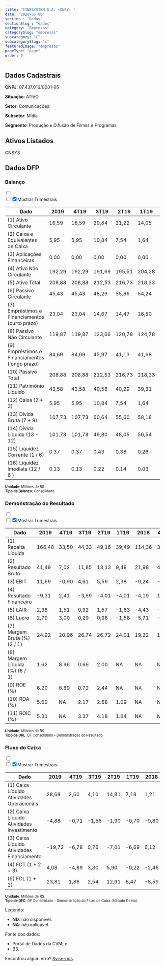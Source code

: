 ```yaml
---  
title: "CINESYSTEM S.A. (CNSY) "  
date: "2020-06-06"  
section : "Dados"  
sectionSlug : "dados"  
category: "Empresas"  
categorySlug: "empresas"  
subcategory: "C"  
subcategorySlug: "c"  
featuredImage: "empresas"  
pageType: "page"  
order: 0  
---
```



## Dados Cadastrais


**CNPJ**: 07.437.016/0001-05

**Situação**: ATIVO

**Setor**: Comunicações

**Subsetor**: Mídia

**Segmento**: Produção e Difusão de Filmes e Programas


## Ativos Listados


CNSY3 


## Dados DFP

### Balanço
  
<input type='checkbox' class='toggleCommand' id='toggleBalanco' name='toggleBalanco'>  
<div class='filter-group-balanco'>  
<div class='check_button_balanco'>  
<label for='toggleBalanco'>  
<input type='checkbox' data-filter-col='trimBalanco'><input type='checkbox' data-filter-col='trimBalanco' checked><span>Mostrar Trimestrais</span>  
</label>  
</div>  
</div>  
<div class='overflow balancoTableWrapper'>  
<table class='balancoTable'>  
<thead>  
<tr>  
<th class='dataHeader fixedLeftColumn'>Dado</th>  
<th>2019</th>  
<th class='trimHeader' data-col='trimBalanco'>4T19</th>  
<th class='trimHeader' data-col='trimBalanco'>3T19</th>  
<th class='trimHeader' data-col='trimBalanco'>2T19</th>  
<th class='trimHeader' data-col='trimBalanco'>1T19</th>  
<th>2018</th>  
<th class='trimHeader' data-col='trimBalanco'>4T18</th>  
<th class='trimHeader' data-col='trimBalanco'>3T18</th>  
<th class='trimHeader' data-col='trimBalanco'>2T18</th>  
<th class='trimHeader' data-col='trimBalanco'>1T18</th>  
<th>2017</th>  
<th class='trimHeader' data-col='trimBalanco'>4T17</th>  
<th class='trimHeader' data-col='trimBalanco'>3T17</th>  
<th class='trimHeader' data-col='trimBalanco'>2T17</th>  
<th class='trimHeader' data-col='trimBalanco'>1T17</th>  
<th>2016</th>  
<th class='trimHeader' data-col='trimBalanco'>4T16</th>  
<th class='trimHeader' data-col='trimBalanco'>3T16</th>  
<th class='trimHeader' data-col='trimBalanco'>2T16</th>  
<th class='trimHeader' data-col='trimBalanco'>1T16</th>  
<th>2015</th>  
<th class='trimHeader' data-col='trimBalanco'>4T15</th>  
<th class='trimHeader' data-col='trimBalanco'>3T15</th>  
<th class='trimHeader' data-col='trimBalanco'>2T15</th>  
<th class='trimHeader' data-col='trimBalanco'>1T15</th>  
<th>2014</th>  
<th class='trimHeader' data-col='trimBalanco'>4T14</th>  
<th class='trimHeader' data-col='trimBalanco'>3T14</th>  
<th class='trimHeader' data-col='trimBalanco'>2T14</th>  
<th class='trimHeader' data-col='trimBalanco'>1T14</th>  
</tr>  
</thead>  
<tbody>  
<tr class='trContaAtivo'>  
<td class='leftAlignCell rowDescription fixedLeftColumn'>(1) Ativo Circulante</td>  
<td>16,59</td>  
<td data-col='trimBalanco' class='trimData'>16,59</td>  
<td data-col='trimBalanco' class='trimData'>20,84</td>  
<td data-col='trimBalanco' class='trimData'>21,22</td>  
<td data-col='trimBalanco' class='trimData'>14,05</td>  
<td>11,49</td>  
<td data-col='trimBalanco' class='trimData'>11,49</td>  
<td data-col='trimBalanco' class='trimData'>10,96</td>  
<td data-col='trimBalanco' class='trimData'>12,33</td>  
<td data-col='trimBalanco' class='trimData'>12,50</td>  
<td>11,89</td>  
<td data-col='trimBalanco' class='trimData'>11,89</td>  
<td data-col='trimBalanco' class='trimData'>9,20</td>  
<td data-col='trimBalanco' class='trimData'>13,32</td>  
<td data-col='trimBalanco' class='trimData'>11,26</td>  
<td>7,43</td>  
<td data-col='trimBalanco' class='trimData'>7,43</td>  
<td data-col='trimBalanco' class='trimData'>11,43</td>  
<td data-col='trimBalanco' class='trimData'>13,11</td>  
<td data-col='trimBalanco' class='trimData'>7,43</td>  
<td>6,55</td>  
<td data-col='trimBalanco' class='trimData'>6,55</td>  
<td data-col='trimBalanco' class='trimData'>6,55</td>  
<td data-col='trimBalanco' class='trimData'>6,55</td>  
<td data-col='trimBalanco' class='trimData'>6,55</td>  
<td>10,41</td>  
<td data-col='trimBalanco' class='trimData'>10,41</td>  
<td data-col='trimBalanco' class='trimData'>ND</td>  
<td data-col='trimBalanco' class='trimData'>ND</td>  
<td data-col='trimBalanco' class='trimData'>ND</td>  
</tr>  
<tr class='trContaAtivo'>  
<td class='leftAlignCell rowDescription fixedLeftColumn'>(2) Caixa e Equivalentes de Caixa</td>  
<td>5,95</td>  
<td data-col='trimBalanco' class='trimData'>5,95</td>  
<td data-col='trimBalanco' class='trimData'>10,84</td>  
<td data-col='trimBalanco' class='trimData'>7,54</td>  
<td data-col='trimBalanco' class='trimData'>1,64</td>  
<td>1,86</td>  
<td data-col='trimBalanco' class='trimData'>1,86</td>  
<td data-col='trimBalanco' class='trimData'>2,21</td>  
<td data-col='trimBalanco' class='trimData'>2,72</td>  
<td data-col='trimBalanco' class='trimData'>3,36</td>  
<td>4,33</td>  
<td data-col='trimBalanco' class='trimData'>4,33</td>  
<td data-col='trimBalanco' class='trimData'>2,48</td>  
<td data-col='trimBalanco' class='trimData'>5,54</td>  
<td data-col='trimBalanco' class='trimData'>4,14</td>  
<td>1,88</td>  
<td data-col='trimBalanco' class='trimData'>1,88</td>  
<td data-col='trimBalanco' class='trimData'>6,17</td>  
<td data-col='trimBalanco' class='trimData'>7,58</td>  
<td data-col='trimBalanco' class='trimData'>1,88</td>  
<td>2,22</td>  
<td data-col='trimBalanco' class='trimData'>2,22</td>  
<td data-col='trimBalanco' class='trimData'>2,22</td>  
<td data-col='trimBalanco' class='trimData'>2,22</td>  
<td data-col='trimBalanco' class='trimData'>2,22</td>  
<td>7,37</td>  
<td data-col='trimBalanco' class='trimData'>7,37</td>  
<td data-col='trimBalanco' class='trimData'>ND</td>  
<td data-col='trimBalanco' class='trimData'>ND</td>  
<td data-col='trimBalanco' class='trimData'>ND</td>  
</tr>  
<tr class='trContaAtivo'>  
<td class='leftAlignCell rowDescription fixedLeftColumn'>(3) Aplicações Financeiras</td>  
<td>0,00</td>  
<td data-col='trimBalanco' class='trimData'>0,00</td>  
<td data-col='trimBalanco' class='trimData'>0,00</td>  
<td data-col='trimBalanco' class='trimData'>0,00</td>  
<td data-col='trimBalanco' class='trimData'>0,00</td>  
<td>0,00</td>  
<td data-col='trimBalanco' class='trimData'>0,00</td>  
<td data-col='trimBalanco' class='trimData'>0,00</td>  
<td data-col='trimBalanco' class='trimData'>0,00</td>  
<td data-col='trimBalanco' class='trimData'>0,00</td>  
<td>0,00</td>  
<td data-col='trimBalanco' class='trimData'>0,00</td>  
<td data-col='trimBalanco' class='trimData'>0,00</td>  
<td data-col='trimBalanco' class='trimData'>0,00</td>  
<td data-col='trimBalanco' class='trimData'>0,00</td>  
<td>0,30</td>  
<td data-col='trimBalanco' class='trimData'>0,30</td>  
<td data-col='trimBalanco' class='trimData'>0,26</td>  
<td data-col='trimBalanco' class='trimData'>0,25</td>  
<td data-col='trimBalanco' class='trimData'>0,30</td>  
<td>0,24</td>  
<td data-col='trimBalanco' class='trimData'>0,24</td>  
<td data-col='trimBalanco' class='trimData'>0,24</td>  
<td data-col='trimBalanco' class='trimData'>0,24</td>  
<td data-col='trimBalanco' class='trimData'>0,24</td>  
<td>0,00</td>  
<td data-col='trimBalanco' class='trimData'>0,00</td>  
<td data-col='trimBalanco' class='trimData'>ND</td>  
<td data-col='trimBalanco' class='trimData'>ND</td>  
<td data-col='trimBalanco' class='trimData'>ND</td>  
</tr>  
<tr class='trContaAtivo'>  
<td class='leftAlignCell rowDescription fixedLeftColumn'>(4) Ativo Não Circulante</td>  
<td>192,29</td>  
<td data-col='trimBalanco' class='trimData'>192,29</td>  
<td data-col='trimBalanco' class='trimData'>191,69</td>  
<td data-col='trimBalanco' class='trimData'>195,51</td>  
<td data-col='trimBalanco' class='trimData'>204,28</td>  
<td>154,13</td>  
<td data-col='trimBalanco' class='trimData'>154,13</td>  
<td data-col='trimBalanco' class='trimData'>157,77</td>  
<td data-col='trimBalanco' class='trimData'>108,29</td>  
<td data-col='trimBalanco' class='trimData'>107,54</td>  
<td>100,07</td>  
<td data-col='trimBalanco' class='trimData'>100,07</td>  
<td data-col='trimBalanco' class='trimData'>97,77</td>  
<td data-col='trimBalanco' class='trimData'>96,27</td>  
<td data-col='trimBalanco' class='trimData'>99,33</td>  
<td>98,03</td>  
<td data-col='trimBalanco' class='trimData'>98,03</td>  
<td data-col='trimBalanco' class='trimData'>90,46</td>  
<td data-col='trimBalanco' class='trimData'>89,26</td>  
<td data-col='trimBalanco' class='trimData'>98,03</td>  
<td>83,06</td>  
<td data-col='trimBalanco' class='trimData'>83,21</td>  
<td data-col='trimBalanco' class='trimData'>83,21</td>  
<td data-col='trimBalanco' class='trimData'>83,21</td>  
<td data-col='trimBalanco' class='trimData'>83,21</td>  
<td>77,43</td>  
<td data-col='trimBalanco' class='trimData'>77,43</td>  
<td data-col='trimBalanco' class='trimData'>ND</td>  
<td data-col='trimBalanco' class='trimData'>ND</td>  
<td data-col='trimBalanco' class='trimData'>ND</td>  
</tr>  
<tr class='trContaAtivo'>  
<td class='leftAlignCell rowDescription fixedLeftColumn'>(5) Ativo Total</td>  
<td>208,88</td>  
<td data-col='trimBalanco' class='trimData'>208,88</td>  
<td data-col='trimBalanco' class='trimData'>212,53</td>  
<td data-col='trimBalanco' class='trimData'>216,73</td>  
<td data-col='trimBalanco' class='trimData'>218,33</td>  
<td>165,62</td>  
<td data-col='trimBalanco' class='trimData'>165,62</td>  
<td data-col='trimBalanco' class='trimData'>168,72</td>  
<td data-col='trimBalanco' class='trimData'>120,62</td>  
<td data-col='trimBalanco' class='trimData'>120,04</td>  
<td>111,96</td>  
<td data-col='trimBalanco' class='trimData'>111,96</td>  
<td data-col='trimBalanco' class='trimData'>106,96</td>  
<td data-col='trimBalanco' class='trimData'>109,58</td>  
<td data-col='trimBalanco' class='trimData'>110,60</td>  
<td>105,47</td>  
<td data-col='trimBalanco' class='trimData'>105,47</td>  
<td data-col='trimBalanco' class='trimData'>101,89</td>  
<td data-col='trimBalanco' class='trimData'>102,36</td>  
<td data-col='trimBalanco' class='trimData'>105,47</td>  
<td>89,61</td>  
<td data-col='trimBalanco' class='trimData'>89,76</td>  
<td data-col='trimBalanco' class='trimData'>89,76</td>  
<td data-col='trimBalanco' class='trimData'>89,76</td>  
<td data-col='trimBalanco' class='trimData'>89,76</td>  
<td>87,84</td>  
<td data-col='trimBalanco' class='trimData'>87,84</td>  
<td data-col='trimBalanco' class='trimData'>ND</td>  
<td data-col='trimBalanco' class='trimData'>ND</td>  
<td data-col='trimBalanco' class='trimData'>ND</td>  
</tr>  
<tr class='trContaPassivo'>  
<td class='leftAlignCell rowDescription fixedLeftColumn'>(6) Passivo Circulante</td>  
<td>45,43</td>  
<td data-col='trimBalanco' class='trimData'>45,43</td>  
<td data-col='trimBalanco' class='trimData'>48,29</td>  
<td data-col='trimBalanco' class='trimData'>55,66</td>  
<td data-col='trimBalanco' class='trimData'>54,24</td>  
<td>40,33</td>  
<td data-col='trimBalanco' class='trimData'>40,33</td>  
<td data-col='trimBalanco' class='trimData'>37,55</td>  
<td data-col='trimBalanco' class='trimData'>28,61</td>  
<td data-col='trimBalanco' class='trimData'>26,95</td>  
<td>23,00</td>  
<td data-col='trimBalanco' class='trimData'>23,00</td>  
<td data-col='trimBalanco' class='trimData'>20,95</td>  
<td data-col='trimBalanco' class='trimData'>22,77</td>  
<td data-col='trimBalanco' class='trimData'>23,79</td>  
<td>23,18</td>  
<td data-col='trimBalanco' class='trimData'>23,18</td>  
<td data-col='trimBalanco' class='trimData'>16,10</td>  
<td data-col='trimBalanco' class='trimData'>16,99</td>  
<td data-col='trimBalanco' class='trimData'>23,18</td>  
<td>21,85</td>  
<td data-col='trimBalanco' class='trimData'>20,24</td>  
<td data-col='trimBalanco' class='trimData'>20,24</td>  
<td data-col='trimBalanco' class='trimData'>20,24</td>  
<td data-col='trimBalanco' class='trimData'>20,24</td>  
<td>15,86</td>  
<td data-col='trimBalanco' class='trimData'>15,86</td>  
<td data-col='trimBalanco' class='trimData'>ND</td>  
<td data-col='trimBalanco' class='trimData'>ND</td>  
<td data-col='trimBalanco' class='trimData'>ND</td>  
</tr>  
<tr class='trContaPassivo'>  
<td class='leftAlignCell rowDescription fixedLeftColumn'>(7) Empréstimos e Financiamentos (curto prazo)</td>  
<td>23,04</td>  
<td data-col='trimBalanco' class='trimData'>23,04</td>  
<td data-col='trimBalanco' class='trimData'>14,67</td>  
<td data-col='trimBalanco' class='trimData'>14,47</td>  
<td data-col='trimBalanco' class='trimData'>16,50</td>  
<td>16,59</td>  
<td data-col='trimBalanco' class='trimData'>16,59</td>  
<td data-col='trimBalanco' class='trimData'>13,69</td>  
<td data-col='trimBalanco' class='trimData'>11,35</td>  
<td data-col='trimBalanco' class='trimData'>10,03</td>  
<td>6,88</td>  
<td data-col='trimBalanco' class='trimData'>6,88</td>  
<td data-col='trimBalanco' class='trimData'>4,26</td>  
<td data-col='trimBalanco' class='trimData'>4,81</td>  
<td data-col='trimBalanco' class='trimData'>4,65</td>  
<td>6,72</td>  
<td data-col='trimBalanco' class='trimData'>6,72</td>  
<td data-col='trimBalanco' class='trimData'>3,87</td>  
<td data-col='trimBalanco' class='trimData'>4,73</td>  
<td data-col='trimBalanco' class='trimData'>6,72</td>  
<td>5,37</td>  
<td data-col='trimBalanco' class='trimData'>5,84</td>  
<td data-col='trimBalanco' class='trimData'>5,84</td>  
<td data-col='trimBalanco' class='trimData'>5,84</td>  
<td data-col='trimBalanco' class='trimData'>5,84</td>  
<td>6,75</td>  
<td data-col='trimBalanco' class='trimData'>6,75</td>  
<td data-col='trimBalanco' class='trimData'>ND</td>  
<td data-col='trimBalanco' class='trimData'>ND</td>  
<td data-col='trimBalanco' class='trimData'>ND</td>  
</tr>  
<tr class='trContaPassivo'>  
<td class='leftAlignCell rowDescription fixedLeftColumn'>(8) Passivo Não Circulante</td>  
<td>119,87</td>  
<td data-col='trimBalanco' class='trimData'>119,87</td>  
<td data-col='trimBalanco' class='trimData'>123,66</td>  
<td data-col='trimBalanco' class='trimData'>120,78</td>  
<td data-col='trimBalanco' class='trimData'>124,78</td>  
<td>84,41</td>  
<td data-col='trimBalanco' class='trimData'>84,41</td>  
<td data-col='trimBalanco' class='trimData'>89,88</td>  
<td data-col='trimBalanco' class='trimData'>63,05</td>  
<td data-col='trimBalanco' class='trimData'>61,59</td>  
<td>56,86</td>  
<td data-col='trimBalanco' class='trimData'>56,86</td>  
<td data-col='trimBalanco' class='trimData'>53,05</td>  
<td data-col='trimBalanco' class='trimData'>54,05</td>  
<td data-col='trimBalanco' class='trimData'>55,55</td>  
<td>52,58</td>  
<td data-col='trimBalanco' class='trimData'>52,58</td>  
<td data-col='trimBalanco' class='trimData'>53,89</td>  
<td data-col='trimBalanco' class='trimData'>54,08</td>  
<td data-col='trimBalanco' class='trimData'>52,58</td>  
<td>39,57</td>  
<td data-col='trimBalanco' class='trimData'>40,67</td>  
<td data-col='trimBalanco' class='trimData'>40,67</td>  
<td data-col='trimBalanco' class='trimData'>40,67</td>  
<td data-col='trimBalanco' class='trimData'>40,67</td>  
<td>42,74</td>  
<td data-col='trimBalanco' class='trimData'>42,74</td>  
<td data-col='trimBalanco' class='trimData'>ND</td>  
<td data-col='trimBalanco' class='trimData'>ND</td>  
<td data-col='trimBalanco' class='trimData'>ND</td>  
</tr>  
<tr class='trContaPassivo'>  
<td class='leftAlignCell rowDescription fixedLeftColumn'>(9) Empréstimos e Financiamentos (longo prazo)</td>  
<td>84,69</td>  
<td data-col='trimBalanco' class='trimData'>84,69</td>  
<td data-col='trimBalanco' class='trimData'>45,97</td>  
<td data-col='trimBalanco' class='trimData'>41,13</td>  
<td data-col='trimBalanco' class='trimData'>41,68</td>  
<td>43,58</td>  
<td data-col='trimBalanco' class='trimData'>43,58</td>  
<td data-col='trimBalanco' class='trimData'>47,44</td>  
<td data-col='trimBalanco' class='trimData'>31,91</td>  
<td data-col='trimBalanco' class='trimData'>32,69</td>  
<td>29,59</td>  
<td data-col='trimBalanco' class='trimData'>29,59</td>  
<td data-col='trimBalanco' class='trimData'>27,52</td>  
<td data-col='trimBalanco' class='trimData'>27,92</td>  
<td data-col='trimBalanco' class='trimData'>28,54</td>  
<td>25,17</td>  
<td data-col='trimBalanco' class='trimData'>25,17</td>  
<td data-col='trimBalanco' class='trimData'>21,94</td>  
<td data-col='trimBalanco' class='trimData'>22,62</td>  
<td data-col='trimBalanco' class='trimData'>25,17</td>  
<td>19,55</td>  
<td data-col='trimBalanco' class='trimData'>17,97</td>  
<td data-col='trimBalanco' class='trimData'>17,97</td>  
<td data-col='trimBalanco' class='trimData'>17,97</td>  
<td data-col='trimBalanco' class='trimData'>17,97</td>  
<td>20,03</td>  
<td data-col='trimBalanco' class='trimData'>20,03</td>  
<td data-col='trimBalanco' class='trimData'>ND</td>  
<td data-col='trimBalanco' class='trimData'>ND</td>  
<td data-col='trimBalanco' class='trimData'>ND</td>  
</tr>  
<tr class='trContaPassivo'>  
<td class='leftAlignCell rowDescription fixedLeftColumn'>(10) Passivo Total</td>  
<td>208,88</td>  
<td data-col='trimBalanco' class='trimData'>208,88</td>  
<td data-col='trimBalanco' class='trimData'>212,53</td>  
<td data-col='trimBalanco' class='trimData'>216,73</td>  
<td data-col='trimBalanco' class='trimData'>218,33</td>  
<td>165,62</td>  
<td data-col='trimBalanco' class='trimData'>165,62</td>  
<td data-col='trimBalanco' class='trimData'>168,72</td>  
<td data-col='trimBalanco' class='trimData'>120,62</td>  
<td data-col='trimBalanco' class='trimData'>120,04</td>  
<td>111,96</td>  
<td data-col='trimBalanco' class='trimData'>111,96</td>  
<td data-col='trimBalanco' class='trimData'>106,96</td>  
<td data-col='trimBalanco' class='trimData'>109,58</td>  
<td data-col='trimBalanco' class='trimData'>110,60</td>  
<td>105,47</td>  
<td data-col='trimBalanco' class='trimData'>105,47</td>  
<td data-col='trimBalanco' class='trimData'>101,89</td>  
<td data-col='trimBalanco' class='trimData'>102,36</td>  
<td data-col='trimBalanco' class='trimData'>105,47</td>  
<td>89,61</td>  
<td data-col='trimBalanco' class='trimData'>89,76</td>  
<td data-col='trimBalanco' class='trimData'>89,76</td>  
<td data-col='trimBalanco' class='trimData'>89,76</td>  
<td data-col='trimBalanco' class='trimData'>89,76</td>  
<td>87,84</td>  
<td data-col='trimBalanco' class='trimData'>87,84</td>  
<td data-col='trimBalanco' class='trimData'>ND</td>  
<td data-col='trimBalanco' class='trimData'>ND</td>  
<td data-col='trimBalanco' class='trimData'>ND</td>  
</tr>  
<tr class='trContaPassivo'>  
<td class='leftAlignCell rowDescription fixedLeftColumn'>(11) Patrimônio Líquido</td>  
<td>43,58</td>  
<td data-col='trimBalanco' class='trimData'>43,58</td>  
<td data-col='trimBalanco' class='trimData'>40,58</td>  
<td data-col='trimBalanco' class='trimData'>40,29</td>  
<td data-col='trimBalanco' class='trimData'>39,31</td>  
<td>40,88</td>  
<td data-col='trimBalanco' class='trimData'>40,88</td>  
<td data-col='trimBalanco' class='trimData'>41,30</td>  
<td data-col='trimBalanco' class='trimData'>28,96</td>  
<td data-col='trimBalanco' class='trimData'>31,49</td>  
<td>32,10</td>  
<td data-col='trimBalanco' class='trimData'>32,10</td>  
<td data-col='trimBalanco' class='trimData'>32,97</td>  
<td data-col='trimBalanco' class='trimData'>32,77</td>  
<td data-col='trimBalanco' class='trimData'>31,25</td>  
<td>29,70</td>  
<td data-col='trimBalanco' class='trimData'>29,70</td>  
<td data-col='trimBalanco' class='trimData'>31,90</td>  
<td data-col='trimBalanco' class='trimData'>31,29</td>  
<td data-col='trimBalanco' class='trimData'>29,70</td>  
<td>28,18</td>  
<td data-col='trimBalanco' class='trimData'>28,84</td>  
<td data-col='trimBalanco' class='trimData'>28,84</td>  
<td data-col='trimBalanco' class='trimData'>28,84</td>  
<td data-col='trimBalanco' class='trimData'>28,84</td>  
<td>29,25</td>  
<td data-col='trimBalanco' class='trimData'>29,25</td>  
<td data-col='trimBalanco' class='trimData'>ND</td>  
<td data-col='trimBalanco' class='trimData'>ND</td>  
<td data-col='trimBalanco' class='trimData'>ND</td>  
</tr>  
<tr>  
<td class='leftAlignCell rowDescription fixedLeftColumn'>(12) Caixa (2 + 3)</td>  
<td class='positiveNumber'>5,95</td>  
<td class='positiveNumber trimData' data-col='trimBalanco'>5,95</td>  
<td class='positiveNumber trimData' data-col='trimBalanco'>10,84</td>  
<td class='positiveNumber trimData' data-col='trimBalanco'>7,54</td>  
<td class='positiveNumber trimData' data-col='trimBalanco'>1,64</td>  
<td class='positiveNumber'>1,86</td>  
<td class='positiveNumber trimData' data-col='trimBalanco'>1,86</td>  
<td class='positiveNumber trimData' data-col='trimBalanco'>2,21</td>  
<td class='positiveNumber trimData' data-col='trimBalanco'>2,72</td>  
<td class='positiveNumber trimData' data-col='trimBalanco'>3,36</td>  
<td class='positiveNumber'>4,33</td>  
<td class='positiveNumber trimData' data-col='trimBalanco'>4,33</td>  
<td class='positiveNumber trimData' data-col='trimBalanco'>2,48</td>  
<td class='positiveNumber trimData' data-col='trimBalanco'>5,54</td>  
<td class='positiveNumber trimData' data-col='trimBalanco'>4,14</td>  
<td class='positiveNumber'>2,18</td>  
<td class='positiveNumber trimData' data-col='trimBalanco'>1,88</td>  
<td class='positiveNumber trimData' data-col='trimBalanco'>6,17</td>  
<td class='positiveNumber trimData' data-col='trimBalanco'>7,58</td>  
<td class='positiveNumber trimData' data-col='trimBalanco'>1,88</td>  
<td class='positiveNumber'>2,46</td>  
<td class='positiveNumber trimData' data-col='trimBalanco'>2,22</td>  
<td class='positiveNumber trimData' data-col='trimBalanco'>2,22</td>  
<td class='positiveNumber trimData' data-col='trimBalanco'>2,22</td>  
<td class='positiveNumber trimData' data-col='trimBalanco'>2,22</td>  
<td class='positiveNumber'>7,37</td>  
<td class='positiveNumber trimData' data-col='trimBalanco'>7,37</td>  
<td data-col='trimBalanco' class='trimData'>ND</td>  
<td data-col='trimBalanco' class='trimData'>ND</td>  
<td data-col='trimBalanco' class='trimData'>ND</td>  
</tr>  
<tr class='trDividaBruta'>  
<td class='leftAlignCell rowDescription fixedLeftColumn'>(13) Dívida Bruta (7 + 9)</td>  
<td class='negativeNumber'>107,73</td>  
<td class='negativeNumber trimData' data-col='trimBalanco'>107,73</td>  
<td class='negativeNumber trimData' data-col='trimBalanco'>60,64</td>  
<td class='negativeNumber trimData' data-col='trimBalanco'>55,60</td>  
<td class='negativeNumber trimData' data-col='trimBalanco'>58,18</td>  
<td class='negativeNumber'>60,17</td>  
<td class='negativeNumber trimData' data-col='trimBalanco'>60,17</td>  
<td class='negativeNumber trimData' data-col='trimBalanco'>61,13</td>  
<td class='negativeNumber trimData' data-col='trimBalanco'>43,25</td>  
<td class='negativeNumber trimData' data-col='trimBalanco'>42,72</td>  
<td class='negativeNumber'>36,46</td>  
<td class='negativeNumber trimData' data-col='trimBalanco'>36,46</td>  
<td class='negativeNumber trimData' data-col='trimBalanco'>31,78</td>  
<td class='negativeNumber trimData' data-col='trimBalanco'>32,73</td>  
<td class='negativeNumber trimData' data-col='trimBalanco'>33,19</td>  
<td class='negativeNumber'>31,90</td>  
<td class='negativeNumber trimData' data-col='trimBalanco'>31,90</td>  
<td class='negativeNumber trimData' data-col='trimBalanco'>25,80</td>  
<td class='negativeNumber trimData' data-col='trimBalanco'>27,35</td>  
<td class='negativeNumber trimData' data-col='trimBalanco'>31,90</td>  
<td class='negativeNumber'>24,92</td>  
<td class='negativeNumber trimData' data-col='trimBalanco'>23,81</td>  
<td class='negativeNumber trimData' data-col='trimBalanco'>23,81</td>  
<td class='negativeNumber trimData' data-col='trimBalanco'>23,81</td>  
<td class='negativeNumber trimData' data-col='trimBalanco'>23,81</td>  
<td class='negativeNumber'>26,78</td>  
<td class='negativeNumber trimData' data-col='trimBalanco'>26,78</td>  
<td data-col='trimBalanco' class='trimData'>ND</td>  
<td data-col='trimBalanco' class='trimData'>ND</td>  
<td data-col='trimBalanco' class='trimData'>ND</td>  
</tr>  
<tr>  
<td class='leftAlignCell rowDescription fixedLeftColumn'>(14) Dívida Líquida  (13 - 12)</td>  
<td class='negativeNumber'>101,78</td>  
<td class='negativeNumber trimData' data-col='trimBalanco'>101,78</td>  
<td class='negativeNumber trimData' data-col='trimBalanco'>49,80</td>  
<td class='negativeNumber trimData' data-col='trimBalanco'>48,05</td>  
<td class='negativeNumber trimData' data-col='trimBalanco'>56,54</td>  
<td class='negativeNumber'>58,31</td>  
<td class='negativeNumber trimData' data-col='trimBalanco'>58,31</td>  
<td class='negativeNumber trimData' data-col='trimBalanco'>58,91</td>  
<td class='negativeNumber trimData' data-col='trimBalanco'>40,53</td>  
<td class='negativeNumber trimData' data-col='trimBalanco'>39,36</td>  
<td class='negativeNumber'>32,14</td>  
<td class='negativeNumber trimData' data-col='trimBalanco'>32,14</td>  
<td class='negativeNumber trimData' data-col='trimBalanco'>29,30</td>  
<td class='negativeNumber trimData' data-col='trimBalanco'>27,20</td>  
<td class='negativeNumber trimData' data-col='trimBalanco'>29,05</td>  
<td class='negativeNumber'>29,72</td>  
<td class='negativeNumber trimData' data-col='trimBalanco'>30,02</td>  
<td class='negativeNumber trimData' data-col='trimBalanco'>19,64</td>  
<td class='negativeNumber trimData' data-col='trimBalanco'>19,77</td>  
<td class='negativeNumber trimData' data-col='trimBalanco'>30,02</td>  
<td class='negativeNumber'>22,45</td>  
<td class='negativeNumber trimData' data-col='trimBalanco'>21,59</td>  
<td class='negativeNumber trimData' data-col='trimBalanco'>21,59</td>  
<td class='negativeNumber trimData' data-col='trimBalanco'>21,59</td>  
<td class='negativeNumber trimData' data-col='trimBalanco'>21,59</td>  
<td class='negativeNumber'>19,41</td>  
<td class='negativeNumber trimData' data-col='trimBalanco'>19,41</td>  
<td data-col='trimBalanco' class='trimData'>ND</td>  
<td data-col='trimBalanco' class='trimData'>ND</td>  
<td data-col='trimBalanco' class='trimData'>ND</td>  
</tr>  
<tr>  
<td class='leftAlignCell rowDescription fixedLeftColumn'>(15) Liquidez Corrente (1 / 6)</td>  
<td>0.37</td>  
<td data-col='trimBalanco' class='trimData'>0.37</td>  
<td data-col='trimBalanco' class='trimData'>0.43</td>  
<td data-col='trimBalanco' class='trimData'>0.38</td>  
<td data-col='trimBalanco' class='trimData'>0.26</td>  
<td>0.29</td>  
<td data-col='trimBalanco' class='trimData'>0.29</td>  
<td data-col='trimBalanco' class='trimData'>0.29</td>  
<td data-col='trimBalanco' class='trimData'>0.43</td>  
<td data-col='trimBalanco' class='trimData'>0.46</td>  
<td>0.52</td>  
<td data-col='trimBalanco' class='trimData'>0.52</td>  
<td data-col='trimBalanco' class='trimData'>0.44</td>  
<td data-col='trimBalanco' class='trimData'>0.59</td>  
<td data-col='trimBalanco' class='trimData'>0.47</td>  
<td>0.32</td>  
<td data-col='trimBalanco' class='trimData'>0.32</td>  
<td data-col='trimBalanco' class='trimData'>0.71</td>  
<td data-col='trimBalanco' class='trimData'>0.77</td>  
<td data-col='trimBalanco' class='trimData'>0.32</td>  
<td>0.30</td>  
<td data-col='trimBalanco' class='trimData'>0.32</td>  
<td data-col='trimBalanco' class='trimData'>0.32</td>  
<td data-col='trimBalanco' class='trimData'>0.32</td>  
<td data-col='trimBalanco' class='trimData'>0.32</td>  
<td>0.66</td>  
<td data-col='trimBalanco' class='trimData'>0.66</td>  
<td data-col='trimBalanco' class='trimData'>ND</td>  
<td data-col='trimBalanco' class='trimData'>ND</td>  
<td data-col='trimBalanco' class='trimData'>ND</td>  
</tr>  
<tr>  
<td class='leftAlignCell rowDescription fixedLeftColumn'>(16) Liquidez Imediata  (12 / 6 )</td>  
<td>0.13</td>  
<td data-col='trimBalanco' class='trimData'>0.13</td>  
<td data-col='trimBalanco' class='trimData'>0.22</td>  
<td data-col='trimBalanco' class='trimData'>0.14</td>  
<td data-col='trimBalanco' class='trimData'>0.03</td>  
<td>0.05</td>  
<td data-col='trimBalanco' class='trimData'>0.05</td>  
<td data-col='trimBalanco' class='trimData'>0.06</td>  
<td data-col='trimBalanco' class='trimData'>0.10</td>  
<td data-col='trimBalanco' class='trimData'>0.12</td>  
<td>0.19</td>  
<td data-col='trimBalanco' class='trimData'>0.19</td>  
<td data-col='trimBalanco' class='trimData'>0.12</td>  
<td data-col='trimBalanco' class='trimData'>0.24</td>  
<td data-col='trimBalanco' class='trimData'>0.17</td>  
<td>0.09</td>  
<td data-col='trimBalanco' class='trimData'>0.08</td>  
<td data-col='trimBalanco' class='trimData'>0.38</td>  
<td data-col='trimBalanco' class='trimData'>0.45</td>  
<td data-col='trimBalanco' class='trimData'>0.08</td>  
<td>0.11</td>  
<td data-col='trimBalanco' class='trimData'>0.11</td>  
<td data-col='trimBalanco' class='trimData'>0.11</td>  
<td data-col='trimBalanco' class='trimData'>0.11</td>  
<td data-col='trimBalanco' class='trimData'>0.11</td>  
<td>0.47</td>  
<td data-col='trimBalanco' class='trimData'>0.47</td>  
<td data-col='trimBalanco' class='trimData'>ND</td>  
<td data-col='trimBalanco' class='trimData'>ND</td>  
<td data-col='trimBalanco' class='trimData'>ND</td>  
</tr>  
</tbody>  
</table>  
</div>  
<p style='font-size:0.7rem; margin:0px;'><strong>Unidade</strong>: Milhões de R$.</p>  
<p style='font-size:0.7rem; margin:0px;'><strong>Tipo de Balanço</strong>: Consolidado.</p>


### Demonstração do Resultado
  
<input type='checkbox' class='toggleCommand' id='toggleDRE' name='toggleDRE'>  
<div class='filter-group-dre'>  
<div class='check_button_dre'>  
<label for='toggleDRE'>  
<input type='checkbox' data-filter-col='trimDRE'><input type='checkbox' data-filter-col='trimDRE' checked><span>Mostrar Trimestrais</span>  
</label>  
</div>  
</div>  
<div class='overflow balancoTableWrapper'>  
<table class='balancoTable'>  
<thead>  
<tr>  
<th class='dataHeader fixedLeftColumn'>Dado</th>  
<th>2019</th>  
<th class='trimHeader' data-col='trimDRE'>4T19</th>  
<th class='trimHeader' data-col='trimDRE'>3T19</th>  
<th class='trimHeader' data-col='trimDRE'>2T19</th>  
<th class='trimHeader' data-col='trimDRE'>1T19</th>  
<th>2018</th>  
<th class='trimHeader' data-col='trimDRE'>4T18</th>  
<th class='trimHeader' data-col='trimDRE'>3T18</th>  
<th class='trimHeader' data-col='trimDRE'>2T18</th>  
<th class='trimHeader' data-col='trimDRE'>1T18</th>  
<th>2017</th>  
<th class='trimHeader' data-col='trimDRE'>4T17</th>  
<th class='trimHeader' data-col='trimDRE'>3T17</th>  
<th class='trimHeader' data-col='trimDRE'>2T17</th>  
<th class='trimHeader' data-col='trimDRE'>1T17</th>  
<th>2016</th>  
<th class='trimHeader' data-col='trimDRE'>4T16</th>  
<th class='trimHeader' data-col='trimDRE'>3T16</th>  
<th class='trimHeader' data-col='trimDRE'>2T16</th>  
<th class='trimHeader' data-col='trimDRE'>1T16</th>  
<th>2015</th>  
<th class='trimHeader' data-col='trimDRE'>4T15</th>  
<th class='trimHeader' data-col='trimDRE'>3T15</th>  
<th class='trimHeader' data-col='trimDRE'>2T15</th>  
<th class='trimHeader' data-col='trimDRE'>1T15</th>  
<th>2014</th>  
<th class='trimHeader' data-col='trimDRE'>4T14</th>  
<th class='trimHeader' data-col='trimDRE'>3T14</th>  
<th class='trimHeader' data-col='trimDRE'>2T14</th>  
<th class='trimHeader' data-col='trimDRE'>1T14</th>  
</tr>  
</thead>  
<tbody>  
<tr class='trDRE'>  
<td class='leftAlignCell rowDescription fixedLeftColumn'>(1) Receita Líquida</td>  
<td>166,48</td>  
<td data-col='trimDRE' class='trimData' >33,50</td>  
<td data-col='trimDRE' class='trimData' >44,33</td>  
<td data-col='trimDRE' class='trimData' >49,16</td>  
<td data-col='trimDRE' class='trimData' >39,49</td>  
<td>114,36</td>  
<td data-col='trimDRE' class='trimData' >31,48</td>  
<td data-col='trimDRE' class='trimData' >31,11</td>  
<td data-col='trimDRE' class='trimData' >26,14</td>  
<td data-col='trimDRE' class='trimData' >25,63</td>  
<td>105,72</td>  
<td data-col='trimDRE' class='trimData' >22,68</td>  
<td data-col='trimDRE' class='trimData' >25,55</td>  
<td data-col='trimDRE' class='trimData' >27,97</td>  
<td data-col='trimDRE' class='trimData' >29,52</td>  
<td>94,37</td>  
<td data-col='trimDRE' class='trimData' >19,57</td>  
<td data-col='trimDRE' class='trimData' >25,52</td>  
<td data-col='trimDRE' class='trimData' >23,72</td>  
<td data-col='trimDRE' class='trimData' >25,57</td>  
<td>83,24</td>  
<td data-col='trimDRE' class='trimData' >83,24</td>  
<td data-col='trimDRE' class='trimData'>ND</td>  
<td data-col='trimDRE' class='trimData'>ND</td>  
<td data-col='trimDRE' class='trimData'>ND</td>  
<td>69,08</td>  
<td data-col='trimDRE' class='trimData' >69,08</td>  
<td data-col='trimDRE' class='trimData'>ND</td>  
<td data-col='trimDRE' class='trimData'>ND</td>  
<td data-col='trimDRE' class='trimData'>ND</td>  
</tr>  
<tr class='trDRE'>  
<td class='leftAlignCell rowDescription fixedLeftColumn'>(2) Resultado Bruto</td>  
<td class='positiveNumberGreen'>41,49</td>  
<td data-col='trimDRE' class='trimData positiveNumberGreen' >7,02</td>  
<td data-col='trimDRE' class='trimData positiveNumberGreen' >11,85</td>  
<td data-col='trimDRE' class='trimData positiveNumberGreen' >13,13</td>  
<td data-col='trimDRE' class='trimData positiveNumberGreen' >9,48</td>  
<td class='positiveNumberGreen'>21,98</td>  
<td data-col='trimDRE' class='trimData positiveNumberGreen' >4,61</td>  
<td data-col='trimDRE' class='trimData positiveNumberGreen' >5,84</td>  
<td data-col='trimDRE' class='trimData positiveNumberGreen' >5,51</td>  
<td data-col='trimDRE' class='trimData positiveNumberGreen' >6,03</td>  
<td class='positiveNumberGreen'>26,04</td>  
<td data-col='trimDRE' class='trimData positiveNumberGreen' >4,70</td>  
<td data-col='trimDRE' class='trimData positiveNumberGreen' >6,14</td>  
<td data-col='trimDRE' class='trimData positiveNumberGreen' >7,20</td>  
<td data-col='trimDRE' class='trimData positiveNumberGreen' >8,00</td>  
<td class='positiveNumberGreen'>22,28</td>  
<td data-col='trimDRE' class='trimData positiveNumberGreen' >4,16</td>  
<td data-col='trimDRE' class='trimData positiveNumberGreen' >6,42</td>  
<td data-col='trimDRE' class='trimData positiveNumberGreen' >5,25</td>  
<td data-col='trimDRE' class='trimData positiveNumberGreen' >6,45</td>  
<td class='positiveNumberGreen'>18,91</td>  
<td data-col='trimDRE' class='trimData positiveNumberGreen' >18,91</td>  
<td data-col='trimDRE' class='trimData'>ND</td>  
<td data-col='trimDRE' class='trimData'>ND</td>  
<td data-col='trimDRE' class='trimData'>ND</td>  
<td class='positiveNumberGreen'>16,93</td>  
<td data-col='trimDRE' class='trimData positiveNumberGreen' >16,93</td>  
<td data-col='trimDRE' class='trimData'>ND</td>  
<td data-col='trimDRE' class='trimData'>ND</td>  
<td data-col='trimDRE' class='trimData'>ND</td>  
</tr>  
<tr class='trDRE'>  
<td class='leftAlignCell rowDescription fixedLeftColumn'>(3) EBIT</td>  
<td class='positiveNumberGreen'>11,69</td>  
<td data-col='trimDRE' class='trimData negativeNumber' >-0,90</td>  
<td data-col='trimDRE' class='trimData positiveNumberGreen' >4,61</td>  
<td data-col='trimDRE' class='trimData positiveNumberGreen' >5,59</td>  
<td data-col='trimDRE' class='trimData positiveNumberGreen' >2,38</td>  
<td class='negativeNumber'>-0,24</td>  
<td data-col='trimDRE' class='trimData negativeNumber' >-1,62</td>  
<td data-col='trimDRE' class='trimData positiveNumberGreen' >0,66</td>  
<td data-col='trimDRE' class='trimData positiveNumberGreen' >0,02</td>  
<td data-col='trimDRE' class='trimData positiveNumberGreen' >0,70</td>  
<td class='positiveNumberGreen'>6,92</td>  
<td data-col='trimDRE' class='trimData negativeNumber' >-0,09</td>  
<td data-col='trimDRE' class='trimData positiveNumberGreen' >1,19</td>  
<td data-col='trimDRE' class='trimData positiveNumberGreen' >2,83</td>  
<td data-col='trimDRE' class='trimData positiveNumberGreen' >2,99</td>  
<td class='positiveNumberGreen'>4,53</td>  
<td data-col='trimDRE' class='trimData negativeNumber' >-1,60</td>  
<td data-col='trimDRE' class='trimData positiveNumberGreen' >2,13</td>  
<td data-col='trimDRE' class='trimData positiveNumberGreen' >1,17</td>  
<td data-col='trimDRE' class='trimData positiveNumberGreen' >2,83</td>  
<td class='positiveNumberGreen'>4,11</td>  
<td data-col='trimDRE' class='trimData positiveNumberGreen' >4,11</td>  
<td data-col='trimDRE' class='trimData'>ND</td>  
<td data-col='trimDRE' class='trimData'>ND</td>  
<td data-col='trimDRE' class='trimData'>ND</td>  
<td class='positiveNumberGreen'>0,29</td>  
<td data-col='trimDRE' class='trimData positiveNumberGreen' >0,29</td>  
<td data-col='trimDRE' class='trimData'>ND</td>  
<td data-col='trimDRE' class='trimData'>ND</td>  
<td data-col='trimDRE' class='trimData'>ND</td>  
</tr>  
<tr class='trDRE'>  
<td class='leftAlignCell rowDescription fixedLeftColumn'>(4) Resultado Financeiro</td>  
<td class='negativeNumber'>-9,31</td>  
<td data-col='trimDRE' class='trimData positiveNumberGreen' >2,41</td>  
<td data-col='trimDRE' class='trimData negativeNumber' >-3,69</td>  
<td data-col='trimDRE' class='trimData negativeNumber' >-4,01</td>  
<td data-col='trimDRE' class='trimData negativeNumber' >-4,01</td>  
<td class='negativeNumber'>-4,19</td>  
<td data-col='trimDRE' class='trimData positiveNumberGreen' >1,23</td>  
<td data-col='trimDRE' class='trimData negativeNumber' >-2,62</td>  
<td data-col='trimDRE' class='trimData negativeNumber' >-1,61</td>  
<td data-col='trimDRE' class='trimData negativeNumber' >-1,18</td>  
<td class='negativeNumber'>-3,38</td>  
<td data-col='trimDRE' class='trimData negativeNumber' >-0,73</td>  
<td data-col='trimDRE' class='trimData negativeNumber' >-0,95</td>  
<td data-col='trimDRE' class='trimData negativeNumber' >-0,86</td>  
<td data-col='trimDRE' class='trimData negativeNumber' >-0,83</td>  
<td class='negativeNumber'>-2,80</td>  
<td data-col='trimDRE' class='trimData positiveNumberGreen' >0,12</td>  
<td data-col='trimDRE' class='trimData negativeNumber' >-0,83</td>  
<td data-col='trimDRE' class='trimData negativeNumber' >-0,63</td>  
<td data-col='trimDRE' class='trimData negativeNumber' >-1,46</td>  
<td class='negativeNumber'>-3,55</td>  
<td data-col='trimDRE' class='trimData negativeNumber' >-3,55</td>  
<td data-col='trimDRE' class='trimData'>ND</td>  
<td data-col='trimDRE' class='trimData'>ND</td>  
<td data-col='trimDRE' class='trimData'>ND</td>  
<td class='negativeNumber'>-1,79</td>  
<td data-col='trimDRE' class='trimData negativeNumber' >-1,79</td>  
<td data-col='trimDRE' class='trimData'>ND</td>  
<td data-col='trimDRE' class='trimData'>ND</td>  
<td data-col='trimDRE' class='trimData'>ND</td>  
</tr>  
<tr class='trDRE'>  
<td class='leftAlignCell rowDescription fixedLeftColumn'>(5) LAIR</td>  
<td class='positiveNumberGreen'>2,38</td>  
<td data-col='trimDRE' class='trimData positiveNumberGreen' >1,51</td>  
<td data-col='trimDRE' class='trimData positiveNumberGreen' >0,92</td>  
<td data-col='trimDRE' class='trimData positiveNumberGreen' >1,57</td>  
<td data-col='trimDRE' class='trimData negativeNumber' >-1,63</td>  
<td class='negativeNumber'>-4,43</td>  
<td data-col='trimDRE' class='trimData negativeNumber' >-0,40</td>  
<td data-col='trimDRE' class='trimData negativeNumber' >-1,96</td>  
<td data-col='trimDRE' class='trimData negativeNumber' >-1,59</td>  
<td data-col='trimDRE' class='trimData negativeNumber' >-0,47</td>  
<td class='positiveNumberGreen'>3,54</td>  
<td data-col='trimDRE' class='trimData negativeNumber' >-0,83</td>  
<td data-col='trimDRE' class='trimData positiveNumberGreen' >0,23</td>  
<td data-col='trimDRE' class='trimData positiveNumberGreen' >1,97</td>  
<td data-col='trimDRE' class='trimData positiveNumberGreen' >2,16</td>  
<td class='positiveNumberGreen'>1,73</td>  
<td data-col='trimDRE' class='trimData negativeNumber' >-1,48</td>  
<td data-col='trimDRE' class='trimData positiveNumberGreen' >1,30</td>  
<td data-col='trimDRE' class='trimData positiveNumberGreen' >0,53</td>  
<td data-col='trimDRE' class='trimData positiveNumberGreen' >1,37</td>  
<td class='positiveNumberGreen'>0,56</td>  
<td data-col='trimDRE' class='trimData positiveNumberGreen' >0,56</td>  
<td data-col='trimDRE' class='trimData'>ND</td>  
<td data-col='trimDRE' class='trimData'>ND</td>  
<td data-col='trimDRE' class='trimData'>ND</td>  
<td class='negativeNumber'>-1,50</td>  
<td data-col='trimDRE' class='trimData negativeNumber' >-1,50</td>  
<td data-col='trimDRE' class='trimData'>ND</td>  
<td data-col='trimDRE' class='trimData'>ND</td>  
<td data-col='trimDRE' class='trimData'>ND</td>  
</tr>  
<tr class='trDRE'>  
<td class='leftAlignCell rowDescription fixedLeftColumn'>(6) Lucro</td>  
<td class='positiveNumberGreen'>2,70</td>  
<td data-col='trimDRE' class='trimData positiveNumberGreen' >3,00</td>  
<td data-col='trimDRE' class='trimData positiveNumberGreen' >0,29</td>  
<td data-col='trimDRE' class='trimData positiveNumberGreen' >0,98</td>  
<td data-col='trimDRE' class='trimData negativeNumber' >-1,58</td>  
<td class='negativeNumber'>-5,71</td>  
<td data-col='trimDRE' class='trimData negativeNumber' >-0,42</td>  
<td data-col='trimDRE' class='trimData negativeNumber' >-2,15</td>  
<td data-col='trimDRE' class='trimData negativeNumber' >-2,54</td>  
<td data-col='trimDRE' class='trimData negativeNumber' >-0,60</td>  
<td class='positiveNumberGreen'>2,40</td>  
<td data-col='trimDRE' class='trimData negativeNumber' >-0,87</td>  
<td data-col='trimDRE' class='trimData positiveNumberGreen' >0,20</td>  
<td data-col='trimDRE' class='trimData positiveNumberGreen' >1,52</td>  
<td data-col='trimDRE' class='trimData positiveNumberGreen' >1,55</td>  
<td class='positiveNumberGreen'>1,52</td>  
<td data-col='trimDRE' class='trimData negativeNumber' >-1,26</td>  
<td data-col='trimDRE' class='trimData positiveNumberGreen' >0,57</td>  
<td data-col='trimDRE' class='trimData positiveNumberGreen' >0,50</td>  
<td data-col='trimDRE' class='trimData positiveNumberGreen' >1,71</td>  
<td class='negativeNumber'>-0,69</td>  
<td data-col='trimDRE' class='trimData negativeNumber' >-0,69</td>  
<td data-col='trimDRE' class='trimData'>ND</td>  
<td data-col='trimDRE' class='trimData'>ND</td>  
<td data-col='trimDRE' class='trimData'>ND</td>  
<td class='negativeNumber'>-2,57</td>  
<td data-col='trimDRE' class='trimData negativeNumber' >-2,57</td>  
<td data-col='trimDRE' class='trimData'>ND</td>  
<td data-col='trimDRE' class='trimData'>ND</td>  
<td data-col='trimDRE' class='trimData'>ND</td>  
</tr>  
<tr class='trDREMargem'>  
<td class='leftAlignCell rowDescription fixedLeftColumn'>(7) Margem Bruta (%) (2 / 1)</td>  
<td>24.92</td>  
<td data-col='trimDRE' class='trimData'>20.96</td>  
<td data-col='trimDRE' class='trimData'>26.74</td>  
<td data-col='trimDRE' class='trimData'>26.72</td>  
<td data-col='trimDRE' class='trimData'>24.01</td>  
<td>19.22</td>  
<td data-col='trimDRE' class='trimData'>14.64</td>  
<td data-col='trimDRE' class='trimData'>18.77</td>  
<td data-col='trimDRE' class='trimData'>21.06</td>  
<td data-col='trimDRE' class='trimData'>23.52</td>  
<td>24.63</td>  
<td data-col='trimDRE' class='trimData'>20.74</td>  
<td data-col='trimDRE' class='trimData'>24.02</td>  
<td data-col='trimDRE' class='trimData'>25.74</td>  
<td data-col='trimDRE' class='trimData'>27.10</td>  
<td>23.60</td>  
<td data-col='trimDRE' class='trimData'>21.24</td>  
<td data-col='trimDRE' class='trimData'>25.18</td>  
<td data-col='trimDRE' class='trimData'>22.12</td>  
<td data-col='trimDRE' class='trimData'>25.22</td>  
<td>22.72</td>  
<td data-col='trimDRE' class='trimData'>22.72</td>  
<td data-col='trimDRE' class='trimData'>ND</td>  
<td data-col='trimDRE' class='trimData'>ND</td>  
<td data-col='trimDRE' class='trimData'>ND</td>  
<td>24.52</td>  
<td data-col='trimDRE' class='trimData'>24.52</td>  
<td data-col='trimDRE' class='trimData'>ND</td>  
<td data-col='trimDRE' class='trimData'>ND</td>  
<td data-col='trimDRE' class='trimData'>ND</td>  
</tr>  
<tr class='trDREMargem'>  
<td class='leftAlignCell rowDescription fixedLeftColumn'>(8) Margem Líquida (%) (6 / 1)</td>  
<td>1.62</td>  
<td data-col='trimDRE' class='trimData'>8.96</td>  
<td data-col='trimDRE' class='trimData'>0.66</td>  
<td data-col='trimDRE' class='trimData'>2.00</td>  
<td data-col='trimDRE' class='trimData'>NA</td>  
<td>NA</td>  
<td data-col='trimDRE' class='trimData'>NA</td>  
<td data-col='trimDRE' class='trimData'>NA</td>  
<td data-col='trimDRE' class='trimData'>NA</td>  
<td data-col='trimDRE' class='trimData'>NA</td>  
<td>2.27</td>  
<td data-col='trimDRE' class='trimData'>NA</td>  
<td data-col='trimDRE' class='trimData'>0.77</td>  
<td data-col='trimDRE' class='trimData'>5.44</td>  
<td data-col='trimDRE' class='trimData'>5.25</td>  
<td>1.61</td>  
<td data-col='trimDRE' class='trimData'>NA</td>  
<td data-col='trimDRE' class='trimData'>2.25</td>  
<td data-col='trimDRE' class='trimData'>2.09</td>  
<td data-col='trimDRE' class='trimData'>6.70</td>  
<td>NA</td>  
<td data-col='trimDRE' class='trimData'>NA</td>  
<td data-col='trimDRE' class='trimData'>ND</td>  
<td data-col='trimDRE' class='trimData'>ND</td>  
<td data-col='trimDRE' class='trimData'>ND</td>  
<td>NA</td>  
<td data-col='trimDRE' class='trimData'>NA</td>  
<td data-col='trimDRE' class='trimData'>ND</td>  
<td data-col='trimDRE' class='trimData'>ND</td>  
<td data-col='trimDRE' class='trimData'>ND</td>  
</tr>  
<tr>  
<td class='leftAlignCell rowDescription fixedLeftColumn'>(9) ROE (%)</td>  
<td>6.20</td>  
<td data-col='trimDRE' class='trimData'>6.89</td>  
<td data-col='trimDRE' class='trimData'>0.72</td>  
<td data-col='trimDRE' class='trimData'>2.44</td>  
<td data-col='trimDRE' class='trimData'>NA</td>  
<td>NA</td>  
<td data-col='trimDRE' class='trimData'>NA</td>  
<td data-col='trimDRE' class='trimData'>NA</td>  
<td data-col='trimDRE' class='trimData'>NA</td>  
<td data-col='trimDRE' class='trimData'>NA</td>  
<td>7.47</td>  
<td data-col='trimDRE' class='trimData'>NA</td>  
<td data-col='trimDRE' class='trimData'>0.59</td>  
<td data-col='trimDRE' class='trimData'>4.64</td>  
<td data-col='trimDRE' class='trimData'>4.96</td>  
<td>5.11</td>  
<td data-col='trimDRE' class='trimData'>NA</td>  
<td data-col='trimDRE' class='trimData'>1.80</td>  
<td data-col='trimDRE' class='trimData'>1.59</td>  
<td data-col='trimDRE' class='trimData'>5.76</td>  
<td>NA</td>  
<td data-col='trimDRE' class='trimData'>NA</td>  
<td data-col='trimDRE' class='trimData'>ND</td>  
<td data-col='trimDRE' class='trimData'>ND</td>  
<td data-col='trimDRE' class='trimData'>ND</td>  
<td>NA</td>  
<td data-col='trimDRE' class='trimData'>NA</td>  
<td data-col='trimDRE' class='trimData'>ND</td>  
<td data-col='trimDRE' class='trimData'>ND</td>  
<td data-col='trimDRE' class='trimData'>ND</td>  
</tr>  
<tr>  
<td class='leftAlignCell rowDescription fixedLeftColumn'>(10) ROA (%)</td>  
<td>5.60</td>  
<td data-col='trimDRE' class='trimData'>NA</td>  
<td data-col='trimDRE' class='trimData'>2.17</td>  
<td data-col='trimDRE' class='trimData'>2.58</td>  
<td data-col='trimDRE' class='trimData'>1.09</td>  
<td>NA</td>  
<td data-col='trimDRE' class='trimData'>NA</td>  
<td data-col='trimDRE' class='trimData'>0.39</td>  
<td data-col='trimDRE' class='trimData'>0.02</td>  
<td data-col='trimDRE' class='trimData'>0.59</td>  
<td>6.18</td>  
<td data-col='trimDRE' class='trimData'>NA</td>  
<td data-col='trimDRE' class='trimData'>1.11</td>  
<td data-col='trimDRE' class='trimData'>2.59</td>  
<td data-col='trimDRE' class='trimData'>2.70</td>  
<td>4.29</td>  
<td data-col='trimDRE' class='trimData'>NA</td>  
<td data-col='trimDRE' class='trimData'>2.09</td>  
<td data-col='trimDRE' class='trimData'>1.14</td>  
<td data-col='trimDRE' class='trimData'>2.68</td>  
<td>4.59</td>  
<td data-col='trimDRE' class='trimData'>4.58</td>  
<td data-col='trimDRE' class='trimData'>ND</td>  
<td data-col='trimDRE' class='trimData'>ND</td>  
<td data-col='trimDRE' class='trimData'>ND</td>  
<td>0.34</td>  
<td data-col='trimDRE' class='trimData'>0.34</td>  
<td data-col='trimDRE' class='trimData'>ND</td>  
<td data-col='trimDRE' class='trimData'>ND</td>  
<td data-col='trimDRE' class='trimData'>ND</td>  
</tr>  
<tr>  
<td class='leftAlignCell rowDescription fixedLeftColumn'>(11) ROIC (%)</td>  
<td>5.31</td>  
<td data-col='trimDRE' class='trimData'>NA</td>  
<td data-col='trimDRE' class='trimData'>3.37</td>  
<td data-col='trimDRE' class='trimData'>4.18</td>  
<td data-col='trimDRE' class='trimData'>1.64</td>  
<td>NA</td>  
<td data-col='trimDRE' class='trimData'>NA</td>  
<td data-col='trimDRE' class='trimData'>0.43</td>  
<td data-col='trimDRE' class='trimData'>0.02</td>  
<td data-col='trimDRE' class='trimData'>0.66</td>  
<td>7.11</td>  
<td data-col='trimDRE' class='trimData'>NA</td>  
<td data-col='trimDRE' class='trimData'>1.26</td>  
<td data-col='trimDRE' class='trimData'>3.12</td>  
<td data-col='trimDRE' class='trimData'>3.27</td>  
<td>5.03</td>  
<td data-col='trimDRE' class='trimData'>NA</td>  
<td data-col='trimDRE' class='trimData'>2.74</td>  
<td data-col='trimDRE' class='trimData'>1.51</td>  
<td data-col='trimDRE' class='trimData'>3.14</td>  
<td>5.36</td>  
<td data-col='trimDRE' class='trimData'>5.41</td>  
<td data-col='trimDRE' class='trimData'>ND</td>  
<td data-col='trimDRE' class='trimData'>ND</td>  
<td data-col='trimDRE' class='trimData'>ND</td>  
<td>0.40</td>  
<td data-col='trimDRE' class='trimData'>0.40</td>  
<td data-col='trimDRE' class='trimData'>ND</td>  
<td data-col='trimDRE' class='trimData'>ND</td>  
<td data-col='trimDRE' class='trimData'>ND</td>  
</tr>  
</tbody>  
</table>  
</div>  
<p style='font-size:0.7rem; margin:0px;'><strong>Unidade</strong>: Milhões de R$.</p>  
<p style='font-size:0.7rem; margin:0px;'><strong>Tipo de DRE</strong>: DF Consolidado - Demonstração do Resultado.</p>


### Fluxo do Caixa
  
<input type='checkbox' class='toggleCommand' id='toggleDFC' name='toggleDFC'>  
<div class='filter-group-dfc'>  
<div class='check_button_dfc'>  
<label for='toggleDFC'>  
<input type='checkbox' data-filter-col='trimDFC'><input type='checkbox' data-filter-col='trimDFC' checked><span>Mostrar Trimestrais</span>  
</label>  
</div>  
</div>  
<div class='overflow balancoTableWrapper'>  
<table class='balancoTable'>  
<thead>  
<tr>  
<th class='dataHeader fixedLeftColumn'>Dado</th>  
<th>2019</th>  
<th class='trimHeader' data-col='trimDFC'>4T19</th>  
<th class='trimHeader' data-col='trimDFC'>3T19</th>  
<th class='trimHeader' data-col='trimDFC'>2T19</th>  
<th class='trimHeader' data-col='trimDFC'>1T19</th>  
<th>2018</th>  
<th class='trimHeader' data-col='trimDFC'>4T18</th>  
<th class='trimHeader' data-col='trimDFC'>3T18</th>  
<th class='trimHeader' data-col='trimDFC'>2T18</th>  
<th class='trimHeader' data-col='trimDFC'>1T18</th>  
<th>2017</th>  
<th class='trimHeader' data-col='trimDFC'>4T17</th>  
<th class='trimHeader' data-col='trimDFC'>3T17</th>  
<th class='trimHeader' data-col='trimDFC'>2T17</th>  
<th class='trimHeader' data-col='trimDFC'>1T17</th>  
<th>2016</th>  
<th class='trimHeader' data-col='trimDFC'>4T16</th>  
<th class='trimHeader' data-col='trimDFC'>3T16</th>  
<th class='trimHeader' data-col='trimDFC'>2T16</th>  
<th class='trimHeader' data-col='trimDFC'>1T16</th>  
<th>2015</th>  
<th class='trimHeader' data-col='trimDFC'>4T15</th>  
<th class='trimHeader' data-col='trimDFC'>3T15</th>  
<th class='trimHeader' data-col='trimDFC'>2T15</th>  
<th class='trimHeader' data-col='trimDFC'>1T15</th>  
<th>2014</th>  
<th class='trimHeader' data-col='trimDFC'>4T14</th>  
<th class='trimHeader' data-col='trimDFC'>3T14</th>  
<th class='trimHeader' data-col='trimDFC'>2T14</th>  
<th class='trimHeader' data-col='trimDFC'>1T14</th>  
</tr>  
</thead>  
<tbody>  
<tr class='trDFC'>  
<td class='leftAlignCell rowDescription fixedLeftColumn'>(1) Caixa Líquido Atividades Operacionais</td>  
<td>28,68</td>  
<td data-col='trimDFC' class='trimData' >2,60</td>  
<td data-col='trimDFC' class='trimData' >4,10</td>  
<td data-col='trimDFC' class='trimData' >14,81</td>  
<td data-col='trimDFC' class='trimData' >7,18</td>  
<td>1,21</td>  
<td data-col='trimDFC' class='trimData' >-0,50</td>  
<td data-col='trimDFC' class='trimData' >1,38</td>  
<td data-col='trimDFC' class='trimData' >1,74</td>  
<td data-col='trimDFC' class='trimData' >-1,41</td>  
<td>12,95</td>  
<td data-col='trimDFC' class='trimData' >2,62</td>  
<td data-col='trimDFC' class='trimData' >2,90</td>  
<td data-col='trimDFC' class='trimData' >3,67</td>  
<td data-col='trimDFC' class='trimData' >3,77</td>  
<td>5,73</td>  
<td data-col='trimDFC' class='trimData' >1,00</td>  
<td data-col='trimDFC' class='trimData' >1,96</td>  
<td data-col='trimDFC' class='trimData' >-0,64</td>  
<td data-col='trimDFC' class='trimData' >3,41</td>  
<td>8,60</td>  
<td data-col='trimDFC' class='trimData' >2,29</td>  
<td data-col='trimDFC' class='trimData' >1,25</td>  
<td data-col='trimDFC' class='trimData' >3,72</td>  
<td data-col='trimDFC' class='trimData' >1,34</td>  
<td>0,26</td>  
<td data-col='trimDFC' class='trimData' >0,26</td>  
<td data-col='trimDFC' class='trimData'>ND</td>  
<td data-col='trimDFC' class='trimData'>ND</td>  
<td data-col='trimDFC' class='trimData'>ND</td>  
</tr>  
<tr class='trDFC'>  
<td class='leftAlignCell rowDescription fixedLeftColumn'>(2) Caixa Líquido Atividades Investimento</td>  
<td>-4,88</td>  
<td data-col='trimDFC' class='trimData' >-0,71</td>  
<td data-col='trimDFC' class='trimData' >-1,56</td>  
<td data-col='trimDFC' class='trimData' >-1,90</td>  
<td data-col='trimDFC' class='trimData' >-0,70</td>  
<td>-9,80</td>  
<td data-col='trimDFC' class='trimData' >0,61</td>  
<td data-col='trimDFC' class='trimData' >2,09</td>  
<td data-col='trimDFC' class='trimData' >-4,48</td>  
<td data-col='trimDFC' class='trimData' >-8,02</td>  
<td>-12,83</td>  
<td data-col='trimDFC' class='trimData' >-4,86</td>  
<td data-col='trimDFC' class='trimData' >-4,47</td>  
<td data-col='trimDFC' class='trimData' >-1,26</td>  
<td data-col='trimDFC' class='trimData' >-2,24</td>  
<td>-20,77</td>  
<td data-col='trimDFC' class='trimData' >-9,66</td>  
<td data-col='trimDFC' class='trimData' >-2,30</td>  
<td data-col='trimDFC' class='trimData' >-2,40</td>  
<td data-col='trimDFC' class='trimData' >-6,41</td>  
<td>-10,78</td>  
<td data-col='trimDFC' class='trimData' >-2,06</td>  
<td data-col='trimDFC' class='trimData' >-2,75</td>  
<td data-col='trimDFC' class='trimData' >-3,12</td>  
<td data-col='trimDFC' class='trimData' >-2,86</td>  
<td>-16,67</td>  
<td data-col='trimDFC' class='trimData' >-16,67</td>  
<td data-col='trimDFC' class='trimData'>ND</td>  
<td data-col='trimDFC' class='trimData'>ND</td>  
<td data-col='trimDFC' class='trimData'>ND</td>  
</tr>  
<tr class='trDFC'>  
<td class='leftAlignCell rowDescription fixedLeftColumn'>(3) Caixa Líquido Atividades Financiamento</td>  
<td>-19,72</td>  
<td data-col='trimDFC' class='trimData' >-6,78</td>  
<td data-col='trimDFC' class='trimData' >0,76</td>  
<td data-col='trimDFC' class='trimData' >-7,01</td>  
<td data-col='trimDFC' class='trimData' >-6,69</td>  
<td>6,12</td>  
<td data-col='trimDFC' class='trimData' >1,29</td>  
<td data-col='trimDFC' class='trimData' >-5,73</td>  
<td data-col='trimDFC' class='trimData' >2,10</td>  
<td data-col='trimDFC' class='trimData' >8,46</td>  
<td>2,33</td>  
<td data-col='trimDFC' class='trimData' >4,09</td>  
<td data-col='trimDFC' class='trimData' >-1,49</td>  
<td data-col='trimDFC' class='trimData' >-1,01</td>  
<td data-col='trimDFC' class='trimData' >0,73</td>  
<td>14,69</td>  
<td data-col='trimDFC' class='trimData' >4,37</td>  
<td data-col='trimDFC' class='trimData' >-1,07</td>  
<td data-col='trimDFC' class='trimData' >-2,44</td>  
<td data-col='trimDFC' class='trimData' >13,84</td>  
<td>-2,97</td>  
<td data-col='trimDFC' class='trimData' >-0,79</td>  
<td data-col='trimDFC' class='trimData' >-0,29</td>  
<td data-col='trimDFC' class='trimData' >-0,02</td>  
<td data-col='trimDFC' class='trimData' >-1,87</td>  
<td>20,14</td>  
<td data-col='trimDFC' class='trimData' >20,14</td>  
<td data-col='trimDFC' class='trimData'>ND</td>  
<td data-col='trimDFC' class='trimData'>ND</td>  
<td data-col='trimDFC' class='trimData'>ND</td>  
</tr>  
<tr>  
<td class='leftAlignCell rowDescription fixedLeftColumn'>(4) FCT (1 + 2 + 3)</td>  
<td class='positiveNumber'>4,08</td>  
<td data-col='trimDFC' class='trimData negativeNumber'>-4,89</td>  
<td data-col='trimDFC' class='trimData positiveNumber'>3,30</td>  
<td data-col='trimDFC' class='trimData positiveNumber'>5,90</td>  
<td data-col='trimDFC' class='trimData negativeNumber'>-0,22</td>  
<td class='negativeNumber'>-2,46</td>  
<td data-col='trimDFC' class='trimData positiveNumber'>1,41</td>  
<td data-col='trimDFC' class='trimData negativeNumber'>-2,27</td>  
<td data-col='trimDFC' class='trimData negativeNumber'>-0,64</td>  
<td data-col='trimDFC' class='trimData negativeNumber'>-0,96</td>  
<td class='positiveNumber'>2,45</td>  
<td data-col='trimDFC' class='trimData positiveNumber'>1,85</td>  
<td data-col='trimDFC' class='trimData negativeNumber'>-3,06</td>  
<td data-col='trimDFC' class='trimData positiveNumber'>1,40</td>  
<td data-col='trimDFC' class='trimData positiveNumber'>2,26</td>  
<td class='negativeNumber'>-0,34</td>  
<td data-col='trimDFC' class='trimData negativeNumber'>-4,29</td>  
<td data-col='trimDFC' class='trimData negativeNumber'>-1,42</td>  
<td data-col='trimDFC' class='trimData negativeNumber'>-5,48</td>  
<td data-col='trimDFC' class='trimData positiveNumber'>10,84</td>  
<td class='negativeNumber'>-5,15</td>  
<td data-col='trimDFC' class='trimData negativeNumber'>-0,56</td>  
<td data-col='trimDFC' class='trimData negativeNumber'>-1,79</td>  
<td data-col='trimDFC' class='trimData positiveNumber'>0,58</td>  
<td data-col='trimDFC' class='trimData negativeNumber'>-3,38</td>  
<td class='positiveNumber'>3,73</td>  
<td data-col='trimDFC' class='trimData positiveNumber'>3,73</td>  
<td data-col='trimDFC' class='trimData'>ND</td>  
<td data-col='trimDFC' class='trimData'>ND</td>  
<td data-col='trimDFC' class='trimData'>ND</td>  
</tr>  
<tr>  
<td class='leftAlignCell rowDescription fixedLeftColumn'>(5) FCL (1 + 2)</td>  
<td class='positiveNumber'>23,81</td>  
<td data-col='trimDFC' class='trimData positiveNumber'>1,88</td>  
<td data-col='trimDFC' class='trimData positiveNumber'>2,54</td>  
<td data-col='trimDFC' class='trimData positiveNumber'>12,91</td>  
<td data-col='trimDFC' class='trimData positiveNumber'>6,47</td>  
<td class='negativeNumber'>-8,59</td>  
<td data-col='trimDFC' class='trimData positiveNumber'>0,12</td>  
<td data-col='trimDFC' class='trimData positiveNumber'>3,46</td>  
<td data-col='trimDFC' class='trimData negativeNumber'>-2,75</td>  
<td data-col='trimDFC' class='trimData negativeNumber'>-9,43</td>  
<td class='positiveNumber'>0,12</td>  
<td data-col='trimDFC' class='trimData negativeNumber'>-2,25</td>  
<td data-col='trimDFC' class='trimData negativeNumber'>-1,57</td>  
<td data-col='trimDFC' class='trimData positiveNumber'>2,40</td>  
<td data-col='trimDFC' class='trimData positiveNumber'>1,53</td>  
<td class='negativeNumber'>-15,04</td>  
<td data-col='trimDFC' class='trimData negativeNumber'>-8,66</td>  
<td data-col='trimDFC' class='trimData negativeNumber'>-0,34</td>  
<td data-col='trimDFC' class='trimData negativeNumber'>-3,03</td>  
<td data-col='trimDFC' class='trimData negativeNumber'>-3,00</td>  
<td class='negativeNumber'>-2,18</td>  
<td data-col='trimDFC' class='trimData positiveNumber'>0,23</td>  
<td data-col='trimDFC' class='trimData negativeNumber'>-1,50</td>  
<td data-col='trimDFC' class='trimData positiveNumber'>0,60</td>  
<td data-col='trimDFC' class='trimData negativeNumber'>-1,52</td>  
<td class='negativeNumber'>-16,41</td>  
<td data-col='trimDFC' class='trimData negativeNumber'>-16,41</td>  
<td data-col='trimDFC' class='trimData'>ND</td>  
<td data-col='trimDFC' class='trimData'>ND</td>  
<td data-col='trimDFC' class='trimData'>ND</td>  
</tr>  
</tbody>  
</table>  
</div>  
<p style='font-size:0.7rem; margin:0px;'><strong>Unidade</strong>: Milhões de R$.</p>  
<p style='font-size:0.7rem; margin:0px;'><strong>Tipo de DFC</strong>: DF Consolidado - Demonstração do Fluxo de Caixa (Método Direto).</p>

  
<div class='referencias'>

Legenda:  
- **ND**: não disponível.  
- **NA**: não aplicável.

Fonte dos dados:  
- Portal de Dados da CVM; e  
- B3.

Encontrou algum erro? [Avise-nos](/contato).  
</div>